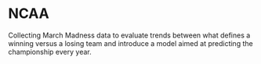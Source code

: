 # NCAA

Collecting March Madness data to evaluate trends between what defines a winning versus a losing team and introduce a model aimed at predicting the championship every year.
